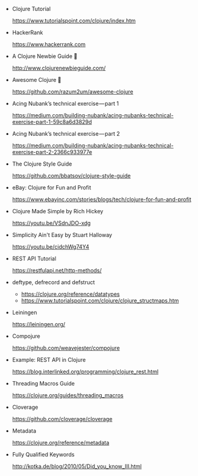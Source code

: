 - Clojure Tutorial
  
  https://www.tutorialspoint.com/clojure/index.htm

- HackerRank

  https://www.hackerrank.com

- A Clojure Newbie Guide :purple_heart:

  http://www.clojurenewbieguide.com/

- Awesome Clojure :purple_heart:

  https://github.com/razum2um/awesome-clojure

- Acing Nubank’s technical exercise — part 1

  https://medium.com/building-nubank/acing-nubanks-technical-exercise-part-1-59c8a6d3829d

- Acing Nubank’s technical exercise — part 2

  https://medium.com/building-nubank/acing-nubanks-technical-exercise-part-2-2366c933977e

- The Clojure Style Guide

  https://github.com/bbatsov/clojure-style-guide

- eBay: Clojure for Fun and Profit

  https://www.ebayinc.com/stories/blogs/tech/clojure-for-fun-and-profit

- Clojure Made Simple by Rich Hickey
  
  https://youtu.be/VSdnJDO-xdg

- Simplicity Ain't Easy by Stuart Halloway

  https://youtu.be/cidchWg74Y4

- REST API Tutorial

  https://restfulapi.net/http-methods/

- deftype, defrecord and defstruct

  - https://clojure.org/reference/datatypes
  - https://www.tutorialspoint.com/clojure/clojure_structmaps.htm

- Leiningen

  https://leiningen.org/

- Compojure

  https://github.com/weavejester/compojure

- Example: REST API in Clojure

  https://blog.interlinked.org/programming/clojure_rest.html

- Threading Macros Guide

  https://clojure.org/guides/threading_macros

- Cloverage

  https://github.com/cloverage/cloverage

- Metadata

  https://clojure.org/reference/metadata

- Fully Qualified Keywords

  http://kotka.de/blog/2010/05/Did_you_know_III.html
